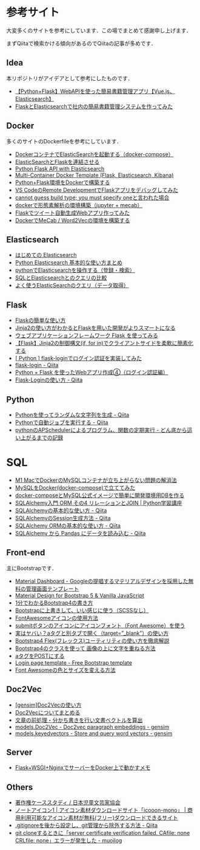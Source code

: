 # 参考サイト
大変多くのサイトを参考にしています．この場でまとめて感謝申し上げます．

まずQiitaで検索かける傾向があるのでQiitaの記事が多めです．

## Idea
本リポジトリがアイデアとして参考にしたものです．
- [【Python+Flask】WebAPIを使った簡易書籍管理アプリ【Vue.js、Elasticsearch】](https://qiita.com/aocattleya/items/c374e87b42a14a01e77c)
- [FlaskとElasticsearchで社内の簡易書籍管理システムを作ってみた](https://qiita.com/MichiHosokawa/items/7f3393247ae028e316dd)

## Docker
多くのサイトのDockerfileを参考にしています．
- [DockerコンテナでElasticSearchを起動する（docker-compose）](https://qiita.com/hiroky_814/items/7a8ddddd472d47f6435b)
- [ElasticSearchとFlaskを連結させる](https://www.nogawanogawa.work/entry/elasticsearch_flask)
- [Python Flask API with Elasticsearch](https://github.com/zouzias/docker-flask-elasticsearch-example)
- [Multi-Container Docker Template (Flask, Elasticsearch, Kibana)](https://github.com/jengmicah/docker-flask-elk-template)
- [Python+Flask環境をDockerで構築する](https://qiita.com/kai_kou/items/e78b546b9820c7d8f1f9)
- [VS CodeのRemote DevelopmentでFlaskアプリをデバッグしてみた](https://dev.classmethod.jp/articles/vscode-remote-development-flask/)
- [cannot guess build type; you must specify oneと言われた場合](https://www.servernote.net/article.cgi?id=you-must-specify-build-type)
- [dockerで形態素解析の環境構築（jupyter + mecab）](https://qiita.com/rasyo/items/9756b1a7bb739bec319a)
- [Flaskでツイート自動生成Webアプリ作ってみた](https://qiita.com/sanma_ow/items/bc75e4cc21b80feb0500)
- [DockerでMeCab / Word2Vecの環境を構築する](https://blog.70-10.net/2020/12/27/docker-mecab-word2vec/)

## Elasticsearch
- [はじめての Elasticsearch](https://qiita.com/nskydiving/items/1c2dc4e0b9c98d164329)
- [Python Elasticsearch 基本的な使い方まとめ](https://qiita.com/satto_sann/items/8a63761bbfd6542bb9a2)
- [pythonでElasticsearchを操作する（登録・検索）](https://qiita.com/hiroky_814/items/b8b07f9980e930436fbf)
- [SQLとElasticsearchとのクエリの比較](https://qiita.com/NAO_MK2/items/630f2c4caa0e8a42407c)
- [よく使うElasticSearchのクエリ（データ取得）](https://qiita.com/nakazii-co-jp/items/997a980f34bce5440628)

## Flask
- [Flaskの簡単な使い方](https://qiita.com/zaburo/items/5091041a5afb2a7dffc8)
- [Jinja2の使い方がわかるとFlaskを用いた開発がよりスマートになる](https://qiita.com/oliva/items/7ae5de21307d101b4759)
- [ウェブアプリケーションフレームワーク Flask を使ってみる](https://qiita.com/ynakayama/items/2cc0b1d3cf1a2da612e4)
- [【Flask】Jinja2の制御構文(if, for in)でクライアントサイドを柔軟に簡素化する](https://tanuhack.com/jinja2-if-for/)
- [[ Python ] flask-loginでログイン認証を実装してみた](https://outputable.com/post/flask-login/)
- [flask-login - Qiita](https://qiita.com/tigerwest1009/items/003f8aac71768d1be879)
- [Python + Flask を使ったWebアプリ作成④（ログイン認証編）](https://mmtomitomimm.blogspot.com/2019/03/4-python.html)
- [Flask-Loginの使い方 - Qiita](https://qiita.com/msrks/items/d9c327dd81749ec01d1d)

## Python
- [Pythonを使ってランダムな文字列を生成 - Qiita](https://qiita.com/Scstechr/items/c3b2eb291f7c5b81902a)
- [Pythonで自動ジョブを実行する - Qiita](https://qiita.com/svfreerider/items/32ecd91d402b05fb8b9a)
- [pythonのAPSchedulerによるプログラム、関数の定期実行 - どん底から這い上がるまでの記録](https://www.pytry3g.com/entry/apscheduler)

# SQL
- [M1 MacでDockerのMySQLコンテナが立ち上がらない問題の解消法](https://ichi-station.com/docker-mysql-for-m1-mac/)
- [MySQLをDocker(docker-compose)で立ててみた](https://outputable.com/post/mysql-on-docker/)
- [docker-composeとMySQL公式イメージで簡単に開発環境用DBを作る](https://qiita.com/K_ichi/items/e8826c300e797b90e40f)
- [SQLAlchemy入門 ORM その4 リレーションとJOIN | Python学習講座](https://www.python.ambitious-engineer.com/archives/1579)
- [SQLAlchemyの基本的な使い方 - Qiita](https://qiita.com/ariku/items/75799665acd09520bed2)
- [SQLAlchemyのSession生成方法 - Qiita](https://qiita.com/tosizo/items/86d3c60a4bb70eb1656e)
- [SQLAlchemy ORMの基本的な使い方 - Qiita](https://qiita.com/TamaiHideaki/items/346bf843ee6ee1aa6e93)
- [SQLAlchemy から Pandas にデータを読み込む - Qiita](https://qiita.com/propella/items/6480f6c8ef612cd2283e)

## Front-end
主にBootstrapです．
- [Material Dashboard - Googleの提唱するマテリアルデザインを採用した無料の管理画面テンプレート](https://softantenna.com/wp/review/material-dashboard/)
- [Material Design for Bootstrap 5 & Vanilla JavaScript](https://mdbootstrap.com/docs/standard/)
- [1分でわかるBootstrap4の書き方](https://qiita.com/nyojs/items/b68b4c5f862d03b41032)
- [Bootstrapに上書きして、いい感じに使う（SCSSなし）](https://qiita.com/Shino3/items/34d7e4676dcc4ed430d8)
- [FontAwesomeアイコンの使用方法](https://tech-dig.jp/413-2/)
- [submitボタンのアイコンにアイコンフォント（Font Awesome）を使う](https://www.tsukimi.net/submit-button_font-awesome.html)
- [実はヤバい？aタグと別タブで開く（target=”_blank”）の使い方](https://wwg.co.jp/blog/3807)
- [Bootstrap4 Flex(フレックス)ユーティリティの使い方を徹底解説](https://webst8.com/blog/bootstrap4-flex/)
- [Bootstrap4のクラスを使って 画像の上に文字を重ねる方法](https://infoteck-life.com/a0336-bs4-image-overlay/)
- [aタグをPOSTにする](https://qiita.com/horikeso/items/cceb42be04e2b6d1d5a6)
- [Login page template - Free Bootstrap template](https://mdbootstrap.com/freebies/login-page/)
- [Font Awesomeの色とサイズを変える方法](https://qiita.com/mzmz__02/items/aaff1d615900cf7d346c)

## Doc2Vec
- [[gensim]Doc2Vecの使い方](https://qiita.com/asian373asian/items/1be1bec7f2297b8326cf)
- [Doc2Vecについてまとめる](https://qiita.com/g-k/items/5ea94c13281f675302ca)
- [文章の前処理・分かち書きを行い文書ベクトルを算出](https://qiita.com/minamoto_user/items/af0b3ff3518f7fbd7bce)
- [models.Doc2Vec - Doc2vec paragraph embeddings - gensim](https://radimrehurek.com/gensim/models/doc2vec.html)
- [models.keyedvectors - Store and query word vectors - gensim](https://radimrehurek.com/gensim/models/keyedvectors.html)


## Server
- [Flask+WSGI+NginxでサーバーをDocker上で動かすメモ](https://www.nogawanogawa.work/entry/flask_wsgi_nginx)

## Others
- [著作権ケーススタディ / 日本児童文芸家協会](http://www.jidoubungei.jp/cn9/pg78565.html)
- [ノートアイコン1 | アイコン素材ダウンロードサイト「icooon-mono」 | 商用利用可能なアイコン素材が無料(フリー)ダウンロードできるサイト](https://icooon-mono.com/12957-%e3%83%8e%e3%83%bc%e3%83%88%e3%82%a2%e3%82%a4%e3%82%b3%e3%83%b31/)
- [.gitignoreを後から設定し、git管理から除外する方法 - Qiita](https://qiita.com/yutosa3/items/25ab031c8061e8c9a4c4)
- [git cloneするときに「server certificate verification failed. CAfile: none CRLfile: none」エラーが発生した - muoilog](https://muoilog.xyz/web-development/git-clone-server-certificate-error/)
